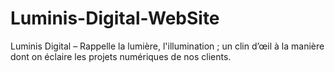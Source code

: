 # Luminis-Digital-WebSite
Luminis Digital – Rappelle la lumière, l'illumination ; un clin d’œil à la manière dont on éclaire les projets numériques de nos clients.
